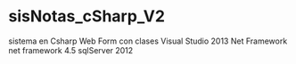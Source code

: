 # sisNotas_cSharp_V2
sistema en Csharp
Web Form con clases
Visual Studio 2013
Net Framework net framework 4.5
sqlServer 2012
